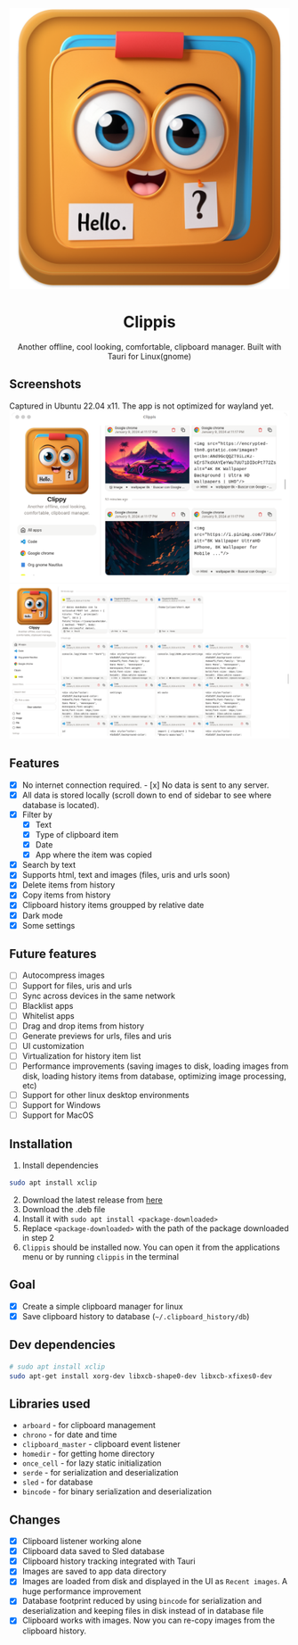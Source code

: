 ![Clippis icon](Icon.png)

<h1 align="center">Clippis</h1>
<p align="center">Another offline, cool looking, comfortable, clipboard manager. Built with Tauri for Linux(gnome)</p>

## Screenshots

Captured in Ubuntu 22.04 x11. The app is not optimized for wayland yet.
![Clippis demo](demo.png)
![Clippis demo](demo-maximized.png)

## Features

- [x] No internet connection required. - [x] No data is sent to any server.
- [x] All data is stored locally (scroll down to end of sidebar to see where database is located).
- [x] Filter by
  - [x] Text
  - [x] Type of clipboard item
  - [x] Date
  - [x] App where the item was copied
- [x] Search by text
- [x] Supports html, text and images (files, uris and urls soon)
- [x] Delete items from history
- [x] Copy items from history
- [x] Clipboard history items groupped by relative date
- [x] Dark mode
- [x] Some settings

## Future features

- [ ] Autocompress images
- [ ] Support for files, uris and urls
- [ ] Sync across devices in the same network
- [ ] Blacklist apps
- [ ] Whitelist apps
- [ ] Drag and drop items from history
- [ ] Generate previews for urls, files and uris
- [ ] UI customization
- [ ] Virtualization for history item list
- [ ] Performance improvements (saving images to disk, loading images from disk, loading history items from database, optimizing image processing, etc)
- [ ] Support for other linux desktop environments
- [ ] Support for Windows
- [ ] Support for MacOS

## Installation

1. Install dependencies

```bash
sudo apt install xclip
```

2. Download the latest release from [here](https://github.com/JulianKominovic/clipboard-manager/releases/latest)
3. Download the .deb file
4. Install it with `sudo apt install <package-downloaded>`
5. Replace `<package-downloaded>` with the path of the package downloaded in step 2
6. `Clippis` should be installed now. You can open it from the applications menu or by running `clippis` in the terminal

## Goal

- [x] Create a simple clipboard manager for linux
- [x] Save clipboard history to database (`~/.clipboard_history/db`)

## Dev dependencies

```bash
# sudo apt install xclip
sudo apt-get install xorg-dev libxcb-shape0-dev libxcb-xfixes0-dev
```

## Libraries used

- `arboard` - for clipboard management
- `chrono` - for date and time
- `clipboard_master` - clipboard event listener
- `homedir` - for getting home directory
- `once_cell` - for lazy static initialization
- `serde` - for serialization and deserialization
- `sled` - for database
- `bincode` - for binary serialization and deserialization

## Changes

- [x] Clipboard listener working alone
- [x] Clipboard data saved to Sled database
- [x] Clipboard history tracking integrated with Tauri
- [x] Images are saved to app data directory
- [x] Images are loaded from disk and displayed in the UI as `Recent images`. A huge performance improvement
- [x] Database footprint reduced by using `bincode` for serialization and deserialization and keeping files in disk instead of in database file
- [x] Clipboard works with images. Now you can re-copy images from the clipboard history.

